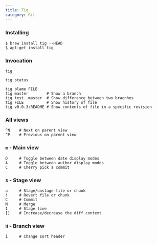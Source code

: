 ```yaml
---
title: Tig
category: Git
---
```


### Installing

    $ brew install tig --HEAD
    $ apt-get install tig

### Invocation

    tig

    tig status

    tig blame FILE
    tig master        # Show a branch
    tig test..master  # Show difference between two bracnhes
    tig FILE          # Show history of file
    tig v0.0.3:README # Show contents of file in a specific revision

### All views

    ^N    # Next on parent view
    ^P    # Previous on parent view

### `m` - Main view

    D     # Toggle between date display modes
    A     # Toggle between author display modes
    C     # Cherry pick a commit

### `S` - Stage view

    u     # Stage/unstage file or chunk
    !     # Revert file or chunk
    C     # Commit
    M     # Merge
    1     # Stage line
    []    # Increase/decrease the diff context

### `H` - Branch view

    i     # Change sort header
